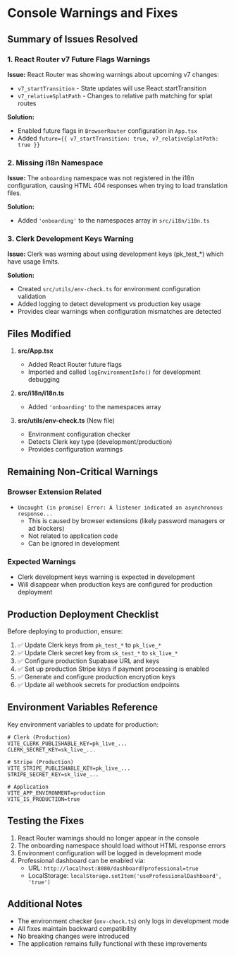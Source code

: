 # Console Warnings and Fixes

## Summary of Issues Resolved

### 1. React Router v7 Future Flags Warnings
**Issue:** React Router was showing warnings about upcoming v7 changes:
- `v7_startTransition` - State updates will use React.startTransition
- `v7_relativeSplatPath` - Changes to relative path matching for splat routes

**Solution:** 
- Enabled future flags in `BrowserRouter` configuration in `App.tsx`
- Added `future={{ v7_startTransition: true, v7_relativeSplatPath: true }}`

### 2. Missing i18n Namespace
**Issue:** The `onboarding` namespace was not registered in the i18n configuration, causing HTML 404 responses when trying to load translation files.

**Solution:**
- Added `'onboarding'` to the namespaces array in `src/i18n/i18n.ts`

### 3. Clerk Development Keys Warning
**Issue:** Clerk was warning about using development keys (pk_test_*) which have usage limits.

**Solution:**
- Created `src/utils/env-check.ts` for environment configuration validation
- Added logging to detect development vs production key usage
- Provides clear warnings when configuration mismatches are detected

## Files Modified

1. **src/App.tsx**
   - Added React Router future flags
   - Imported and called `logEnvironmentInfo()` for development debugging

2. **src/i18n/i18n.ts**
   - Added `'onboarding'` to the namespaces array

3. **src/utils/env-check.ts** (New file)
   - Environment configuration checker
   - Detects Clerk key type (development/production)
   - Provides configuration warnings

## Remaining Non-Critical Warnings

### Browser Extension Related
- `Uncaught (in promise) Error: A listener indicated an asynchronous response...`
  - This is caused by browser extensions (likely password managers or ad blockers)
  - Not related to application code
  - Can be ignored in development

### Expected Warnings
- Clerk development keys warning is expected in development
- Will disappear when production keys are configured for production deployment

## Production Deployment Checklist

Before deploying to production, ensure:

1. ✅ Update Clerk keys from `pk_test_*` to `pk_live_*`
2. ✅ Update Clerk secret key from `sk_test_*` to `sk_live_*`
3. ✅ Configure production Supabase URL and keys
4. ✅ Set up production Stripe keys if payment processing is enabled
5. ✅ Generate and configure production encryption keys
6. ✅ Update all webhook secrets for production endpoints

## Environment Variables Reference

Key environment variables to update for production:

```env
# Clerk (Production)
VITE_CLERK_PUBLISHABLE_KEY=pk_live_...
CLERK_SECRET_KEY=sk_live_...

# Stripe (Production)
VITE_STRIPE_PUBLISHABLE_KEY=pk_live_...
STRIPE_SECRET_KEY=sk_live_...

# Application
VITE_APP_ENVIRONMENT=production
VITE_IS_PRODUCTION=true
```

## Testing the Fixes

1. React Router warnings should no longer appear in the console
2. The onboarding namespace should load without HTML response errors
3. Environment configuration will be logged in development mode
4. Professional dashboard can be enabled via:
   - URL: `http://localhost:8080/dashboard?professional=true`
   - LocalStorage: `localStorage.setItem('useProfessionalDashboard', 'true')`

## Additional Notes

- The environment checker (`env-check.ts`) only logs in development mode
- All fixes maintain backward compatibility
- No breaking changes were introduced
- The application remains fully functional with these improvements
